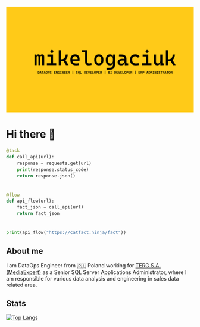 <!--![mikelogaciuk](./img/homescreen.png)-->

<p align="center">
  <a href="https://github.com/mikelogaciuk">
    <img width="1000" src="https://github.com/mikelogaciuk/mikelogaciuk/raw/main/img/homescreen.png" alt="logo" />
  </a>
</p>

# Hi there 👋

```py
@task
def call_api(url):
    response = requests.get(url)
    print(response.status_code)
    return response.json()


@flow
def api_flow(url):
    fact_json = call_api(url)
    return fact_json


print(api_flow("https://catfact.ninja/fact"))
```

## About me

I am DataOps Engineer from :poland: Poland working for [TERG S.A. (MediaExpert)](https://mediaexpert.pl) as a Senior SQL Server Applications Administrator, where I am responsible for various data analysis and engineering in sales  data related area.

## Stats

[![Top Langs](https://github-readme-stats.vercel.app/api/top-langs/?username=mikelogaciuk&layout=compact)](https://github.com/anuraghazra/github-readme-stats)

